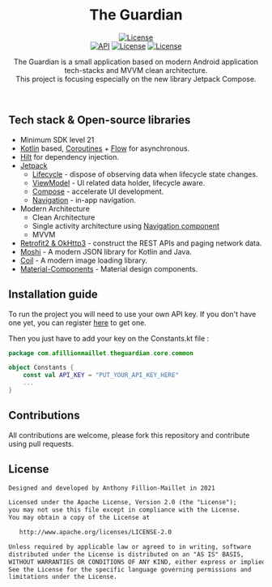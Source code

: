 <h1 align="center">The Guardian</h1>

<p align="center">
  <a href="https://opensource.org/licenses/Apache-2.0"><img alt="License" src="https://img.shields.io/badge/License-Apache%202.0-blue.svg"/></a></br>
  <a href="https://android-arsenal.com/api?level=21"><img alt="API" src="https://img.shields.io/badge/API-21%2B-brightgreen.svg?style=flat"/></a>
  <a href="https://kotlinlang.org"><img alt="License" src="https://img.shields.io/badge/Kotlin-1.5.31-blue.svg"/></a>
  <a href="https://gradle.org"><img alt="License" src="https://img.shields.io/badge/Gradle-7-blue?style=flat"/></a>
</p>

<p align="center">  
The Guardian is a small application based on modern Android application tech-stacks and MVVM clean architecture.<br>This project is focusing especially on the new library Jetpack Compose.<br>
</p>
</br>


## Tech stack & Open-source libraries
- Minimum SDK level 21
- [Kotlin](https://kotlinlang.org/) based, [Coroutines](https://github.com/Kotlin/kotlinx.coroutines) + [Flow](https://kotlin.github.io/kotlinx.coroutines/kotlinx-coroutines-core/kotlinx.coroutines.flow/) for asynchronous.
- [Hilt](https://dagger.dev/hilt/) for dependency injection.
- [Jetpack](https://developer.android.com/jetpack)
  - [Lifecycle](https://developer.android.com/topic/libraries/architecture/lifecycle) - dispose of observing data when lifecycle state changes.
  - [ViewModel](https://developer.android.com/topic/libraries/architecture/viewmodel) - UI related data holder, lifecycle aware.
  - [Compose](https://developer.android.com/jetpack/compose) - accelerate UI development.
  - [Navigation](https://developer.android.com/topic/libraries/architecture/navigation/) - in-app navigation.
- Modern Architecture
  - Clean Architecture
  - Single activity architecture using [Navigation component](https://developer.android.com/guide/navigation/navigation-getting-started)
  - MVVM
- [Retrofit2 & OkHttp3](https://github.com/square/retrofit) - construct the REST APIs and paging network data.
- [Moshi](https://github.com/square/moshi/) - A modern JSON library for Kotlin and Java.
- [Coil](https://github.com/coil-kt/coil) - A modern image loading library.
- [Material-Components](https://github.com/material-components/material-components-android) - Material design components.

## Installation guide
To run the project you will need to use your own API key. If you don't have one yet, you can register [here](https://open-platform.theguardian.com/access/) to get one.

Then you just have to add your key on the Constants.kt file :

```kotlin
package com.afillionmaillet.theguardian.core.common

object Constants {
    const val API_KEY = "PUT_YOUR_API_KEY_HERE"
    ...
}
```

## Contributions
All contributions are welcome, please fork this repository and contribute using pull requests.

## License
```xml
Designed and developed by Anthony Fillion-Maillet in 2021

Licensed under the Apache License, Version 2.0 (the "License");
you may not use this file except in compliance with the License.
You may obtain a copy of the License at

   http://www.apache.org/licenses/LICENSE-2.0

Unless required by applicable law or agreed to in writing, software
distributed under the License is distributed on an "AS IS" BASIS,
WITHOUT WARRANTIES OR CONDITIONS OF ANY KIND, either express or implied.
See the License for the specific language governing permissions and
limitations under the License.
```
